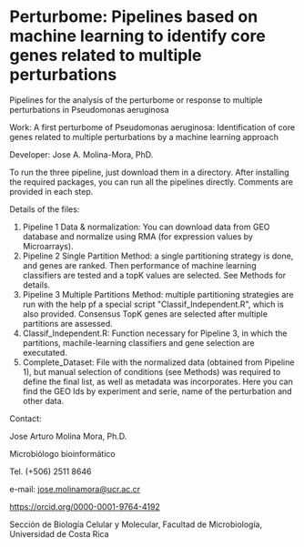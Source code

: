 # Perturbome: Pipelines based on machine learning to identify core genes related to multiple perturbations
Pipelines for the analysis of the perturbome or response to multiple perturbations in Pseudomonas aeruginosa

Work: A first perturbome of Pseudomonas aeruginosa: Identification of core genes related to multiple perturbations by a machine learning approach

Developer: Jose A. Molina-Mora, PhD.

To run the three pipeline, just download them in a directory. After installing the required packages, you can run all the pipelines directly.
Comments are provided in each step.

Details of the files:
  1. Pipeline 1 Data & normalization: You can download data from GEO database and normalize using RMA (for expression values by Microarrays).
  2. Pipeline 2 Single Partition Method: a single partitioning strategy is done, and genes are ranked. Then performance of machine learning classifiers are tested and a topK values are selected. See Methods for details. 
  3. Pipeline 3 Multiple Partitions Method: multiple partitioning strategies are run with the help pf a special script "Classif_Independent.R", which is also provided. Consensus TopK genes are selected after multiple partitions are assessed. 
  4. Classif_Independent.R: Function necessary for Pipeline 3, in which the partitions, machile-learning classifiers and gene selection are executated. 
  5. Complete_Dataset: File with the normalized data (obtained from Pipeline 1), but manual selection of conditions (see Methods) was required to define the final list, as well as metadata was incorporates. Here you can find the GEO Ids by experiment and serie, name of the perturbation and other data.
  
Contact: 

Jose Arturo Molina Mora, Ph.D.

Microbiólogo bioinformático 

Tel. (+506) 2511 8646

e-mail: jose.molinamora@ucr.ac.cr

https://orcid.org/0000-0001-9764-4192

Sección de Biología Celular y Molecular, 
Facultad de Microbiología, 
Universidad de Costa Rica

